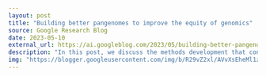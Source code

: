 ```yaml
---
layout: post
title: "Building better pangenomes to improve the equity of genomics"
source: Google Research Blog
date: 2023-05-10
external_url: https://ai.googleblog.com/2023/05/building-better-pangenomes-to-improve.html
description: "In this post, we discuss the methods development that contributed to building and using Pangenome references in the paper “A draft human pangenome reference”. We outline the rationale for using pangenomes. We discuss how accuracy in the sequences which compose Pangenomes is essential, and how DeepConsensus can be used to improve sequence for pangenomes and DeepVariant was adapted to polish pangenome assemblies. We discuss methods that map sequences to pangenomes to achieve higher accuracy."
img: "https://blogger.googleusercontent.com/img/b/R29vZ2xl/AVvXsEheMl1zu7IcLtfrzl4-r4Dn22mhelcLxcyX45ofXGp2YMHVH5fdQs3cG4bfSJhDCGOHDULi20qbGl7Qm9wcbpFLW4OJXhb4NuFGRhx3Q7Ek7RmEKAAruOmjfoQAUOK2pWwYnFfYZC_hpwPB8seZBCYEzDIY8O0WWpgghaLm0s_Xb_HlJqVPExpzxBnIdw/s16000/Pangenome.gif"
---
```

